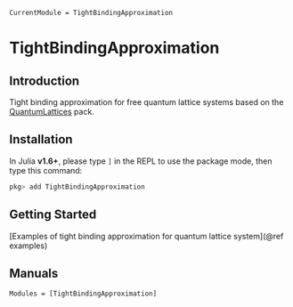 ```@meta
CurrentModule = TightBindingApproximation
```

# TightBindingApproximation

## Introduction

Tight binding approximation for free quantum lattice systems based on the [QuantumLattices](https://github.com/Quantum-Many-Body/QuantumLattices.jl) pack.

## Installation

In Julia **v1.6+**, please type `]` in the REPL to use the package mode, then type this command:

```julia
pkg> add TightBindingApproximation
```

## Getting Started

[Examples of tight binding approximation for quantum lattice system](@ref examples)

## Manuals

```@autodocs
Modules = [TightBindingApproximation]
```
